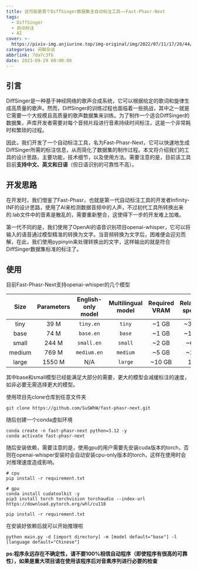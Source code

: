 ```yaml
---
title: 这可能是首个DiffSinger数据集全自动标注工具——Fast-Phasr-Next
tags:
  - DiffSinger
  - 自动标注
  - AI
cover: >-
  https://pixiv-img.anjiurine.top/img-original/img/2022/07/11/17/28/44/99654366_p0.jpg
categories: 闲聊杂谈
abbrlink: 7da7c3f6
date: 2023-09-29 00:00:00
---
```

## 引言

DiffSinger是一种基于神经网络的歌声合成系统，它可以根据给定的歌词和旋律生成高质量的歌声。然而，DiffSinger的训练过程也面临着一些挑战，其中之一就是它需要一个大规模且高质量的歌声数据集来训练。为了制作一个适合DiffSinger的数据集，声库开发者需要对每个音频片段进行音素持续时间标注，这是一个非常耗时和繁琐的过程。

因此，我们开发了一个自动标注工具，名为Fast-Phasr-Next，它可以快速地生成DiffSinger所需的标注信息，从而简化了数据集的制作过程。本文将介绍我们的工具的设计思路，主要功能，技术细节，以及使用方法。需要注意的是，目前该工具目前**支持中文、英文和日语**（但日语识别的可靠性不高）。
## 开发思路

在开发时，我们借鉴了Fast-Phasr，也就是第一代自动标注工具的开发者Infinity-INF的设计思路，使用了AI来检测数据音频中的人声，不过初代工具所转换出来的.lab文件中的音素是散乱的，需要重新整合，这使得下一步的开发难上加难。

第一代不同的是，我们使用了OpenAI的语音识别项目openai-whisper，它可以将输入的语音通过模型精准的转换为文字。当音频转换为文字后，困难便会迎刃而解，在此，我们使用pypinyin来处理转换出的文字，这样输出的就是符合DiffSinger数据集标准的标注了。

## 使用

目前Fast-Phasr-Next支持openai-whisper的几个模型

|  Size  | Parameters | English-only model | Multilingual model | Required VRAM | Relative speed |
|:------:|:----------:|:------------------:|:------------------:|:-------------:|:--------------:|
|  tiny  |    39 M    |     `tiny.en`      |       `tiny`       |     ~1 GB     |      ~32x      |
|  base  |    74 M    |     `base.en`      |       `base`       |     ~1 GB     |      ~16x      |
| small  |   244 M    |     `small.en`     |      `small`       |     ~2 GB     |      ~6x       |
| medium |   769 M    |    `medium.en`     |      `medium`      |     ~5 GB     |      ~2x       |
| large  |   1550 M   |        N/A         |      `large`       |    ~10 GB     |       1x       |

其中base和small模型已经能满足大部分的需要，更大的模型会减缓标注的速度，如非必要无需选择更大的模型。

使用项目先clone仓库到任意文件夹

```
git clone https://github.com/SuSWhW/fast-phasr-next.git
```
随后创建一个conda虚拟环境

```
conda create -n fast-phasr-next python=3.12 -y
conda activate fast-phasr-next
```

随后安装依赖，需要注意的是，使用gpu的用户需要先安装cuda版本的torch，否则在openai-whisper安装时会自动安装cpu-only版本的torch，这样在使用时会对推理速度造成影响。

```
# cpu
pip install -r requirement.txt

# gpu
conda install cudatoolkit -y
pip3 install torch torchvision torchaudio --index-url https://download.pytorch.org/whl/cu118

pip install -r requirement.txt
```

在安装好依赖后就可以开始推理啦

```
python main.py -d [import directory] -m [model default="base"] -l [language default="Chinese"]
```

**ps:程序永远存在不确定性，请不要100%相信自动程序（即使程序有很高的可靠性），如果是重大项目请在使用该程序后对音素序列进行必要的检查**
